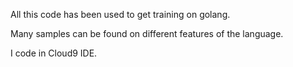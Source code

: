 All this code has been used to get training on golang.

Many samples can be found on different features of the language.


I code in Cloud9 IDE.
